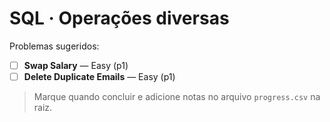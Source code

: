 # SQL · Operações diversas

Problemas sugeridos:

- [ ] **Swap Salary** — Easy (p1)
- [ ] **Delete Duplicate Emails** — Easy (p1)

> Marque quando concluir e adicione notas no arquivo `progress.csv` na raiz.
